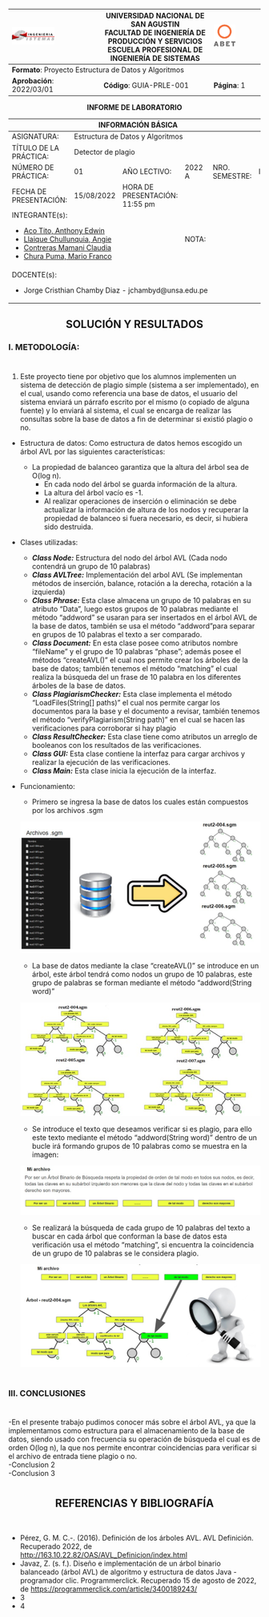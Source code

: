 <div align="center">
<table>
    <theader>
        <tr>
            <td><img src="https://github.com/rescobedoq/pw2/blob/main/epis.png?raw=true" alt="EPIS" style="width:50%; height:auto"/></td>
            <th>
                <span style="font-weight:bold;">UNIVERSIDAD NACIONAL DE SAN AGUSTIN</span><br />
                <span style="font-weight:bold;">FACULTAD DE INGENIERÍA DE PRODUCCIÓN Y SERVICIOS</span><br />
                <span style="font-weight:bold;">ESCUELA PROFESIONAL DE INGENIERÍA DE SISTEMAS</span>
            </th>
            <td><img src="https://github.com/rescobedoq/pw2/blob/main/abet.png?raw=true" alt="ABET" style="width:50%; height:auto"/></td>
        </tr>
    </theader>
    <tbody>
        <tr><td colspan="3"><span style="font-weight:bold;">Formato</span>: Proyecto Estructura de Datos y Algoritmos</td></tr>
        <tr><td><span style="font-weight:bold;">Aprobación</span>:  2022/03/01</td><td><span style="font-weight:bold;">Código</span>: GUIA-PRLE-001</td><td><span style="font-weight:bold;">Página</span>: 1</td></tr>
    </tbody>
</table>
</div>

<div align="center">
<span style="font-weight:bold;">INFORME DE LABORATORIO</span><br />

<table>
<theader>
<tr><th colspan="6">INFORMACIÓN BÁSICA</th></tr>
</theader>
<tbody>
<tr><td>ASIGNATURA:</td><td colspan="5">Estructura de Datos y Algoritmos</td></tr>
<tr><td>TÍTULO DE LA PRÁCTICA:</td><td colspan="5">Detector de plagio</td></tr>
<tr>
<td>NÚMERO DE PRÁCTICA:</td><td>01</td><td>AÑO LECTIVO:</td><td>2022 A</td><td>NRO. SEMESTRE:</td><td>III</td>
</tr>
<tr>
<td>FECHA DE PRESENTACIÓN:</td><td>15/08/2022</td><td>HORA DE PRESENTACIÓN: 11:55 pm</td><td colspan="3"></td>
</tr>
<tr><td colspan="3">INTEGRANTE(s):
<ul>
      <li><a href="https://">Aco Tito, Anthony Edwin</a></li>
      <li><a href="https://">Llaique Chullunquia, Angie </a></li>
			<li><a href="https://">Contreras Mamani Claudia</a></li>
			<li><a href="https://github.com/Mario-Chura">Chura Puma, Mario Franco</a></li>
</ul>
</td>
<td>NOTA:</td><td colspan="2"></td>
</<tr>
<tr><td colspan="6">DOCENTE(s):
<ul>
<li>Jorge Cristhian Chamby Diaz - jchambyd@unsa.edu.pe</li>
</ul>
</td>
</<tr>
</tbody>
</table>
</div>
  

  
<div align="center"><h2> SOLUCIÓN Y RESULTADOS </h2></div>

### I.	METODOLOGÍA:

#	
1.  Este proyecto tiene por objetivo que los alumnos implementen un sistema de detección de plagio simple (sistema a ser implementado), en el cual, usando como referencia una base de datos, el usuario del sistema enviará un párrafo escrito por el mismo (o copiado de alguna fuente) y lo enviará al sistema, el cual se encarga de realizar las consultas sobre la base de datos a fin de determinar si existió plagio o no.
- Estructura de datos: Como estructura de datos hemos escogido un árbol AVL por las siguientes características:

 	- La propiedad de balanceo garantiza que la altura del árbol sea de O(log n).
		- En cada nodo del árbol se guarda información de la altura.
		- La altura del árbol vacío es -1. 
		- Al realizar operaciones de inserción o eliminación se debe actualizar la información de altura de los nodos y recuperar la propiedad de balanceo si fuera necesario, es decir, si hubiera sido destruida.
		
- Clases utilizadas:

	- ***Class Node:*** Estructura del nodo del árbol AVL (Cada nodo contendrá un grupo de 10 palabras)	
	- ***Class AVLTree:*** Implementación del arbol AVL (Se implementan métodos de inserción, balance, rotación a la derecha, rotación a la izquierda)
	- ***Class Phrase:*** Esta clase almacena un grupo de 10 palabras en su atributo “Data”, luego estos grupos de 10 palabras mediante el método “addword” se usaran para ser insertados en el árbol AVL de la base de datos, también se usa el método “addword”para separar en grupos de 10 palabras el texto a ser comparado.
	- ***Class Document:*** En esta clase posee como atributos nombre “fileName” y el grupo de 10 palabras “phase”; además posee el métodos “createAVL()” el cual nos permite crear los árboles de la base de datos; también tenemos el método “matching” el cual realiza la búsqueda del un frase de 10 palabra en los diferentes árboles de la base de datos.
	- ***Class PlagiarismChecker:*** Esta clase implementa el método “LoadFiles(String[] paths)” el cual nos permite cargar los documentos para la base y el documento a revisar, también tenemos el método “verifyPlagiarism(String path)” en el cual se hacen las verificaciones para corroborar si hay plagio
	- ***Class ResultChecker:*** Esta clase tiene como atributos un arreglo de booleanos con los resultados de las verificaciones.
	- ***Class GUI:*** Esta clase contiene la interfaz para cargar archivos y realizar la ejecución de las verificaciones.
	- ***Class Main:*** Esta clase inicia la ejecución de la interfaz.
	
- Funcionamiento:	
	- Primero se ingresa la base de datos los cuales están compuestos por los archivos .sgm
	
	![imagen](Imagenes/Img1.jpg)
	
	- La base de datos mediante la clase “createAVL()” se introduce en un árbol, este árbol tendrá como nodos un grupo de 10 palabras, este grupo de palabras se forman mediante el método “addword(String word)”
	
	![imagen](Imagenes/Img2.jpg)

	- Se introduce el texto que deseamos verificar si es plagio, para ello este texto mediante el método “addword(String word)” dentro de un bucle irá formando grupos de 10 palabras como se muestra en la imagen:
	
	![imagen](Imagenes/Img3.jpg)
	
	- Se realizará la búsqueda de cada grupo de 10 palabras del texto a buscar en cada árbol que conforman la base de datos esta verificación usa el método “matching”, si encuentra la coincidencia de un grupo de 10 palabras se le considera plagio.
	
	![imagen](Imagenes/Img4.jpg)
   
#

### III.	CONCLUSIONES
#
-En el presente trabajo pudimos  conocer más sobre el árbol AVL, ya que la implementamos como estructura para el almacenamiento de la base de datos, siendo usado con frecuencia su operación de búsqueda el cual es de orden O(log n), la que nos permite encontrar coincidencias para verificar si el archivo de entrada tiene plagio o no. <br>
-Conclusion 2 <br>
-Conclusion 3 <br>

#


<div align="center"><h2> REFERENCIAS Y BIBLIOGRAFÍA </h2></div> <br>

-   Pérez, G. M. C.-. (2016). Definición de los árboles AVL. AVL Definición. Recuperado 2022, de http://163.10.22.82/OAS/AVL_Definicion/index.html
-   Javaz, Z. (s. f.). Diseño e implementación de un árbol binario balanceado (árbol AVL) de algoritmo y estructura de datos Java - programador clic. Programmerclick. Recuperado 15 de agosto de 2022, de https://programmerclick.com/article/3400189243/
-   3
-   4

